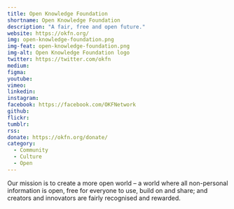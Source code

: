 ```yaml
---
title: Open Knowledge Foundation
shortname: Open Knowledge Foundation
description: "A fair, free and open future."
website: https://okfn.org/
img: open-knowledge-foundation.png
img-feat: open-knowledge-foundation.png
img-alt: Open Knowledge Foundation logo
twitter: https://twitter.com/okfn
medium: 
figma: 
youtube: 
vimeo: 
linkedin: 
instagram: 
facebook: https://facebook.com/OKFNetwork
github: 
flickr: 
tumblr: 
rss: 
donate: https://okfn.org/donate/
category:
  - Community
  - Culture
  - Open
---
```


Our mission is to create a more open world – a world where all non-personal information is open, free for everyone to use, build on and share; and creators and innovators are fairly recognised and rewarded.
